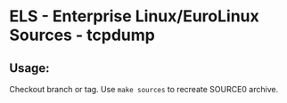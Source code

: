 # ELS - Enterprise Linux/EuroLinux Sources - tcpdump
 
## Usage:
  Checkout branch or tag. Use `make sources` to recreate  SOURCE0 archive.
